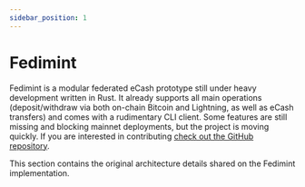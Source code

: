 ```yaml
---
sidebar_position: 1
---
```


# Fedimint

Fedimint is a modular federated eCash prototype still under heavy development written in Rust. It already supports all main operations (deposit/withdraw via both on-chain Bitcoin and Lightning, as well as eCash transfers) and comes with a rudimentary CLI client. Some features are still missing and blocking mainnet deployments, but the project is moving quickly. If you are interested in contributing [check out the GitHub repository](https://github.com/fedimint/Fedimint).

This section contains the original architecture details shared on the Fedimint implementation.
